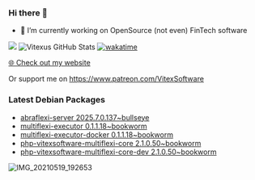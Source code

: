 ### Hi there 👋

- 🔭 I’m currently working on OpenSource  (not even) FinTech software

![](https://komarev.com/ghpvc/?username=Vitexus)
![Vitexus GitHub Stats](https://github-readme-stats.vercel.app/api?username=Vitexus&show_icons=true)
[![wakatime](https://wakatime.com/badge/user/5abba9ca-813e-43ac-9b5f-b1cfdf3dc1c7.svg)](https://wakatime.com/@5abba9ca-813e-43ac-9b5f-b1cfdf3dc1c7)

<p><a href="https://vitexsoftware.cz">🌐 Check out my website</a></p>

Or support me on https://www.patreon.com/VitexSoftware

### Latest Debian Packages
<!-- DEBIAN-PACKAGES-LIST:START -->
- [abraflexi-server 2025.7.0.137~bullseye](https://repo.vitexsoftware.com/package.php?package=abraflexi-server)
- [multiflexi-executor 0.1.1.18~bookworm](https://repo.vitexsoftware.com/package.php?package=multiflexi-executor)
- [multiflexi-executor-docker 0.1.1.18~bookworm](https://repo.vitexsoftware.com/package.php?package=multiflexi-executor-docker)
- [php-vitexsoftware-multiflexi-core 2.1.0.50~bookworm](https://repo.vitexsoftware.com/package.php?package=php-vitexsoftware-multiflexi-core)
- [php-vitexsoftware-multiflexi-core-dev 2.1.0.50~bookworm](https://repo.vitexsoftware.com/package.php?package=php-vitexsoftware-multiflexi-core-dev)
<!-- DEBIAN-PACKAGES-LIST:END -->

![IMG_20210519_192653](https://user-images.githubusercontent.com/2621130/120022731-1bd48900-bfed-11eb-90f9-4f88f560b8b7.jpg)

<!--
**Vitexus/Vitexus** is a ✨ _special_ ✨ repository because its `README.md` (this file) appears on your GitHub profile.

Here are some ideas to get you started:

- 🌱 I’m currently learning ...
- 👯 I’m looking to collaborate on ...
- 🤔 I’m looking for help with ...
- 💬 Ask me about ...
- 📫 How to reach me: ...
- 😄 Pronouns: ...
- ⚡ Fun fact: ...
-->


